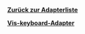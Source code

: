 [**Zurück zur Adapterliste**](/adapterref/adapterliste.md)

[**Vis-keyboard-Adapter**](/adapterref/docs/iobroker.vis-keyboard/de/README.md)